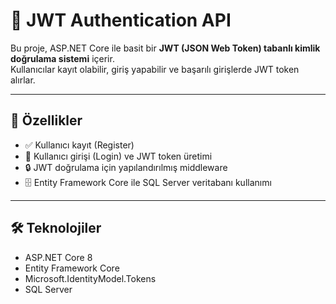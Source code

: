 # 🔐 JWT Authentication API

Bu proje, ASP.NET Core ile basit bir **JWT (JSON Web Token) tabanlı kimlik doğrulama sistemi** içerir.  
Kullanıcılar kayıt olabilir, giriş yapabilir ve başarılı girişlerde JWT token alırlar.  

---

## 🚀 Özellikler

- ✅ Kullanıcı kayıt (Register)  
- 🔑 Kullanıcı girişi (Login) ve JWT token üretimi  
- 🔒 JWT doğrulama için yapılandırılmış middleware  
- 🗄️ Entity Framework Core ile SQL Server veritabanı kullanımı  


---

## 🛠️ Teknolojiler

- ASP.NET Core 8 
- Entity Framework Core  
- Microsoft.IdentityModel.Tokens  
- SQL Server  

